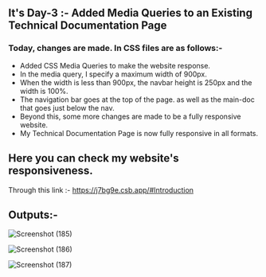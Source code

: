 ## It's Day-3 :- Added Media Queries to an Existing Technical Documentation Page

### Today, changes are made. In CSS files are as follows:-

- Added CSS Media Queries to make the website response.
- In the media query, I specify a maximum width of 900px.
- When the width is less than 900px, the navbar height is 250px and the width is 100%.
- The navigation bar goes at the top of the page. as well as the main-doc that goes just below the nav.
- Beyond this, some more changes are made to be a fully responsive website.
- My Technical Documentation Page is now fully responsive in all formats.

## Here you can check my website's responsiveness.

Through this link :- https://j7bg9e.csb.app/#Introduction

## Outputs:-

![Screenshot (185)](https://user-images.githubusercontent.com/93045673/177608774-ee54d2d8-3b83-4b77-a636-eff70400f3bb.png)

![Screenshot (186)](https://user-images.githubusercontent.com/93045673/177609088-60fa1f3e-105a-4569-8688-f4e4609a6e60.png)

![Screenshot (187)](https://user-images.githubusercontent.com/93045673/177609142-d898e05d-5822-43ba-aaae-a95a806f5203.png)
